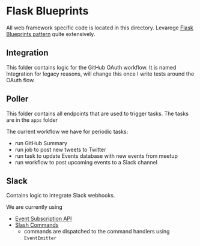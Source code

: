 # Flask Blueprints

All web framework specific code is located in this directory.
Levarege [Flask Blueprints pattern](http://flask.pocoo.org/docs/1.0/blueprints/)
quite extensively.

## Integration

This folder contains logic for the GitHub OAuth workflow.
It is named Integration for legacy reasons,
will change this once I write tests around the OAuth flow.

## Poller

This folder contains all endpoints that are used to trigger tasks.
The tasks are in the `apps` folder

The current workflow we have for periodic tasks:

- run GitHub Summary
- run job to post new tweets to Twitter
- run task to update Events database with new events from meetup
- run workflow to post upcoming events to a Slack channel

## Slack

Contains logic to integrate Slack webhooks.

We are currently using

- [Event Subscription API](https://api.slack.com/events-api)
- [Slash Commands](https://api.slack.com/slash-commands)
  - commands are dispatched to the command handlers using `EventEmitter`
